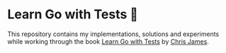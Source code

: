 # Learn Go with Tests 🧪

This repository contains my implementations, solutions and experiments while working through the book [Learn Go with Tests](https://quii.gitbook.io/learn-go-with-tests/) by [Chris James](https://twitter.com/quii).
